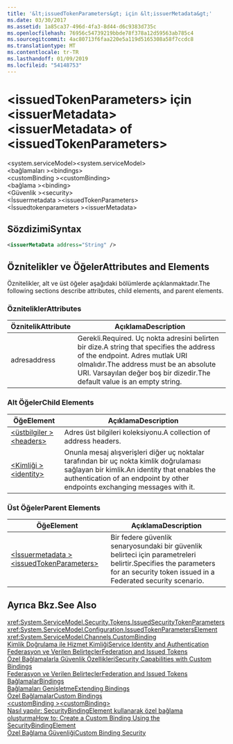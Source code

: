 ```yaml
---
title: '&lt;issuedTokenParameters&gt; için &lt;issuerMetadata&gt;'
ms.date: 03/30/2017
ms.assetid: 1a85ca37-496d-4fa3-8d44-d6c9383d735c
ms.openlocfilehash: 76956c54739219bbde78f378a12d59563ab785c4
ms.sourcegitcommit: 4ac80713f6faa220e5a119d5165308a58f7ccdc8
ms.translationtype: MT
ms.contentlocale: tr-TR
ms.lasthandoff: 01/09/2019
ms.locfileid: "54148753"
---
```

# <a name="ltissuermetadatagt-of-ltissuedtokenparametersgt"></a><span data-ttu-id="238f3-102">&lt;issuedTokenParameters&gt; için &lt;issuerMetadata&gt;</span><span class="sxs-lookup"><span data-stu-id="238f3-102">&lt;issuerMetadata&gt; of &lt;issuedTokenParameters&gt;</span></span>
<span data-ttu-id="238f3-103">\<system.serviceModel></span><span class="sxs-lookup"><span data-stu-id="238f3-103">\<system.serviceModel></span></span>  
<span data-ttu-id="238f3-104">\<bağlamaları ></span><span class="sxs-lookup"><span data-stu-id="238f3-104">\<bindings></span></span>  
<span data-ttu-id="238f3-105">\<customBinding ></span><span class="sxs-lookup"><span data-stu-id="238f3-105">\<customBinding></span></span>  
<span data-ttu-id="238f3-106">\<bağlama ></span><span class="sxs-lookup"><span data-stu-id="238f3-106">\<binding></span></span>  
<span data-ttu-id="238f3-107">\<Güvenlik ></span><span class="sxs-lookup"><span data-stu-id="238f3-107">\<security></span></span>  
<span data-ttu-id="238f3-108">\<İssuermetadata ></span><span class="sxs-lookup"><span data-stu-id="238f3-108">\<issuedTokenParameters></span></span>  
<span data-ttu-id="238f3-109">\<İssuedtokenparameters ></span><span class="sxs-lookup"><span data-stu-id="238f3-109">\<issuerMetadata></span></span>  
  
## <a name="syntax"></a><span data-ttu-id="238f3-110">Sözdizimi</span><span class="sxs-lookup"><span data-stu-id="238f3-110">Syntax</span></span>  
  
```xml  
<issuerMetaData address="String" />
```  
  
## <a name="attributes-and-elements"></a><span data-ttu-id="238f3-111">Öznitelikler ve Öğeler</span><span class="sxs-lookup"><span data-stu-id="238f3-111">Attributes and Elements</span></span>  
 <span data-ttu-id="238f3-112">Öznitelikler, alt ve üst öğeler aşağıdaki bölümlerde açıklanmaktadır.</span><span class="sxs-lookup"><span data-stu-id="238f3-112">The following sections describe attributes, child elements, and parent elements.</span></span>  
  
### <a name="attributes"></a><span data-ttu-id="238f3-113">Öznitelikler</span><span class="sxs-lookup"><span data-stu-id="238f3-113">Attributes</span></span>  
  
|<span data-ttu-id="238f3-114">Öznitelik</span><span class="sxs-lookup"><span data-stu-id="238f3-114">Attribute</span></span>|<span data-ttu-id="238f3-115">Açıklama</span><span class="sxs-lookup"><span data-stu-id="238f3-115">Description</span></span>|  
|---------------|-----------------|  
|<span data-ttu-id="238f3-116">adres</span><span class="sxs-lookup"><span data-stu-id="238f3-116">address</span></span>|<span data-ttu-id="238f3-117">Gerekli.</span><span class="sxs-lookup"><span data-stu-id="238f3-117">Required.</span></span> <span data-ttu-id="238f3-118">Uç nokta adresini belirten bir dize.</span><span class="sxs-lookup"><span data-stu-id="238f3-118">A string that specifies the address of the endpoint.</span></span> <span data-ttu-id="238f3-119">Adres mutlak URI olmalıdır.</span><span class="sxs-lookup"><span data-stu-id="238f3-119">The address must be an absolute URI.</span></span> <span data-ttu-id="238f3-120">Varsayılan değer boş bir dizedir.</span><span class="sxs-lookup"><span data-stu-id="238f3-120">The default value is an empty string.</span></span>|  
  
### <a name="child-elements"></a><span data-ttu-id="238f3-121">Alt Öğeler</span><span class="sxs-lookup"><span data-stu-id="238f3-121">Child Elements</span></span>  
  
|<span data-ttu-id="238f3-122">Öğe</span><span class="sxs-lookup"><span data-stu-id="238f3-122">Element</span></span>|<span data-ttu-id="238f3-123">Açıklama</span><span class="sxs-lookup"><span data-stu-id="238f3-123">Description</span></span>|  
|-------------|-----------------|  
|[<span data-ttu-id="238f3-124">\<üstbilgiler ></span><span class="sxs-lookup"><span data-stu-id="238f3-124">\<headers></span></span>](../../../../../docs/framework/configure-apps/file-schema/wcf/headers-element.md)|<span data-ttu-id="238f3-125">Adres üst bilgileri koleksiyonu.</span><span class="sxs-lookup"><span data-stu-id="238f3-125">A collection of address headers.</span></span>|  
|[<span data-ttu-id="238f3-126">\<Kimliği ></span><span class="sxs-lookup"><span data-stu-id="238f3-126">\<identity></span></span>](../../../../../docs/framework/configure-apps/file-schema/wcf/identity.md)|<span data-ttu-id="238f3-127">Onunla mesaj alışverişleri diğer uç noktalar tarafından bir uç nokta kimlik doğrulaması sağlayan bir kimlik.</span><span class="sxs-lookup"><span data-stu-id="238f3-127">An identity that enables the authentication of an endpoint by other endpoints exchanging messages with it.</span></span>|  
  
### <a name="parent-elements"></a><span data-ttu-id="238f3-128">Üst Öğeler</span><span class="sxs-lookup"><span data-stu-id="238f3-128">Parent Elements</span></span>  
  
|<span data-ttu-id="238f3-129">Öğe</span><span class="sxs-lookup"><span data-stu-id="238f3-129">Element</span></span>|<span data-ttu-id="238f3-130">Açıklama</span><span class="sxs-lookup"><span data-stu-id="238f3-130">Description</span></span>|  
|-------------|-----------------|  
|[<span data-ttu-id="238f3-131">\<İssuermetadata ></span><span class="sxs-lookup"><span data-stu-id="238f3-131">\<issuedTokenParameters></span></span>](../../../../../docs/framework/configure-apps/file-schema/wcf/issuedtokenparameters.md)|<span data-ttu-id="238f3-132">Bir federe güvenlik senaryosundaki bir güvenlik belirteci için parametreleri belirtir.</span><span class="sxs-lookup"><span data-stu-id="238f3-132">Specifies the parameters for an security token issued in a Federated security scenario.</span></span>|  
  
## <a name="see-also"></a><span data-ttu-id="238f3-133">Ayrıca Bkz.</span><span class="sxs-lookup"><span data-stu-id="238f3-133">See Also</span></span>  
 <xref:System.ServiceModel.Security.Tokens.IssuedSecurityTokenParameters>  
 <xref:System.ServiceModel.Configuration.IssuedTokenParametersElement>  
 <xref:System.ServiceModel.Channels.CustomBinding>  
 [<span data-ttu-id="238f3-134">Kimlik Doğrulama ile Hizmet Kimliği</span><span class="sxs-lookup"><span data-stu-id="238f3-134">Service Identity and Authentication</span></span>](../../../../../docs/framework/wcf/feature-details/service-identity-and-authentication.md)  
 [<span data-ttu-id="238f3-135">Federasyon ve Verilen Belirteçler</span><span class="sxs-lookup"><span data-stu-id="238f3-135">Federation and Issued Tokens</span></span>](../../../../../docs/framework/wcf/feature-details/federation-and-issued-tokens.md)  
 [<span data-ttu-id="238f3-136">Özel Bağlamalarla Güvenlik Özellikleri</span><span class="sxs-lookup"><span data-stu-id="238f3-136">Security Capabilities with Custom Bindings</span></span>](../../../../../docs/framework/wcf/feature-details/security-capabilities-with-custom-bindings.md)  
 [<span data-ttu-id="238f3-137">Federasyon ve Verilen Belirteçler</span><span class="sxs-lookup"><span data-stu-id="238f3-137">Federation and Issued Tokens</span></span>](../../../../../docs/framework/wcf/feature-details/federation-and-issued-tokens.md)  
 [<span data-ttu-id="238f3-138">Bağlamalar</span><span class="sxs-lookup"><span data-stu-id="238f3-138">Bindings</span></span>](../../../../../docs/framework/wcf/bindings.md)  
 [<span data-ttu-id="238f3-139">Bağlamaları Genişletme</span><span class="sxs-lookup"><span data-stu-id="238f3-139">Extending Bindings</span></span>](../../../../../docs/framework/wcf/extending/extending-bindings.md)  
 [<span data-ttu-id="238f3-140">Özel Bağlamalar</span><span class="sxs-lookup"><span data-stu-id="238f3-140">Custom Bindings</span></span>](../../../../../docs/framework/wcf/extending/custom-bindings.md)  
 [<span data-ttu-id="238f3-141">\<customBinding ></span><span class="sxs-lookup"><span data-stu-id="238f3-141">\<customBinding></span></span>](../../../../../docs/framework/configure-apps/file-schema/wcf/custombinding.md)  
 [<span data-ttu-id="238f3-142">Nasıl yapılır: SecurityBindingElement kullanarak özel bağlama oluşturma</span><span class="sxs-lookup"><span data-stu-id="238f3-142">How to: Create a Custom Binding Using the SecurityBindingElement</span></span>](../../../../../docs/framework/wcf/feature-details/how-to-create-a-custom-binding-using-the-securitybindingelement.md)  
 [<span data-ttu-id="238f3-143">Özel Bağlama Güvenliği</span><span class="sxs-lookup"><span data-stu-id="238f3-143">Custom Binding Security</span></span>](../../../../../docs/framework/wcf/samples/custom-binding-security.md)
